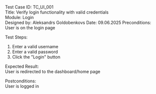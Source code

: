 Test Case ID: TC_UI_001  
Title: Verify login functionality with valid credentials  
Module: Login  
Designed by: Aleksandrs Goldobenkovs 
Date: 09.06.2025 
Preconditions: User is on the login page   

Test Steps:  
1. Enter a valid username  
2. Enter a valid password  
3. Click the "Login" button  

Expected Result:  
User is redirected to the dashboard/home page  

Postconditions:  
User is logged in  

